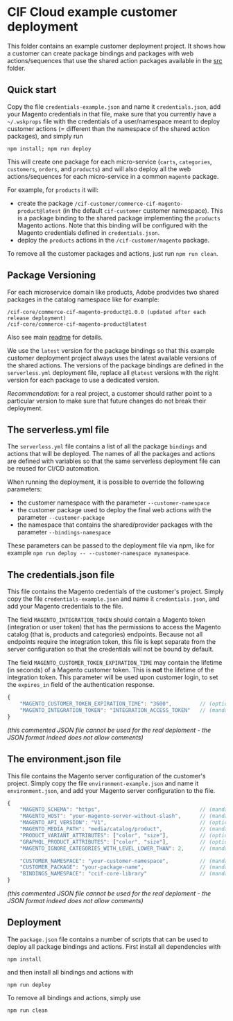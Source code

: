 # CIF Cloud example customer deployment

This folder contains an example customer deployment project. It shows how a customer can create package bindings and packages with web actions/sequences that use the shared action packages available in the [src](../src) folder.

## Quick start

Copy the file `credentials-example.json` and name it `credentials.json`, add your Magento credentials in that file, make sure that you currently have a `~/.wskprops` file with the credentials of a user/namespace meant to deploy customer actions (= different than the namespace of the shared action packages), and simply run

`npm install; npm run deploy`

This will create one package for each micro-service (`carts`, `categories`, `customers`, `orders`, and `products`) and will also deploy all the web actions/sequences for each micro-service in a common `magento` package.

For example, for `products` it will:
* create the package `/cif-customer/commerce-cif-magento-product@latest` (in the default `cif-customer` customer namespace). This is a package binding to the shared package implementing the `products` Magento actions. Note that this binding will be configured with the Magento credentials defined in `credentials.json`.
* deploy the `products` actions in the `/cif-customer/magento` package.

To remove all the customer packages and actions, just run `npm run clean`.

## Package Versioning

For each microservice domain like products, Adobe prodvides two shared packages in the catalog namespace like for example:

```
/cif-core/commerce-cif-magento-product@1.0.0 (updated after each release deployment)
/cif-core/commerce-cif-magento-product@latest
```
Also see main [readme](../readme.md) for details.

We use the `latest` version for the package bindings so that this example customer deployment project always uses the latest available versions of the shared actions. The versions of the package bindings are defined in the `serverless.yml` deployment file, replace all `@latest` versions with the right version for each package to use a dedicated version.

_Recommendation_: for a real project, a customer should rather point to a particular version to make sure that future changes do not break their deployment. 

## The serverless.yml file

The `serverless.yml` file contains a list of all the package `bindings` and actions that will be deployed. The names of all the packages and actions are defined with variables so that the same serverless deployment file can be reused for CI/CD automation.

When running the deployment, it is possible to override the following parameters:
* the customer namespace with the parameter `--customer-namespace`
* the customer package used to deploy the final web actions with the parameter `--customer-package`
* the namespace that contains the shared/provider packages with the parameter `--bindings-namespace`

These parameters can be passed to the deployment file via npm, like for example `npm run deploy -- --customer-namespace mynamespace`.

## The credentials.json file

This file contains the Magento credentials of the customer's project. Simply copy the file `credentials-example.json` and name it `credentials.json`, and add your Magento credentials to the file.

The field `MAGENTO_INTEGRATION_TOKEN` should contain a Magento token (integration or user token) that has the permissions to access the Magento catalog (that is, products and categories) endpoints. Because not all endpoints require the integration token, this file is kept separate from the server configuration so that the credentials will not be bound by default.

The field `MAGENTO_CUSTOMER_TOKEN_EXPIRATION_TIME` may contain the lifetime (in seconds) of a Magento customer token. This is **not** the lifetime of the integration token. This parameter will be used upon customer login, to set the `expires_in` field of the authentication response.

```javascript
{
    "MAGENTO_CUSTOMER_TOKEN_EXPIRATION_TIME": "3600",         // (optional)  the lifetime (in seconds) of a Magento customer token 
    "MAGENTO_INTEGRATION_TOKEN": "INTEGRATION_ACCESS_TOKEN"   // (mandatory) an integration with catalog permissions
}
```
*(this commented JSON file cannot be used for the real deploment - the JSON format indeed does not allow comments)*

## The environment.json file

This file contains the Magento server configuration of the customer's project. Simply copy the file `environment-example.json` and name it `environment.json`, and add your Magento server configuration to the file. 

```javascript
{
    "MAGENTO_SCHEMA": "https",                                // (mandatory) always use "https" except for development or testing purposes
    "MAGENTO_HOST": "your-magento-server-without-slash",      // (mandatory) the fully qualified domain name of the Magento server
    "MAGENTO_API_VERSION": "V1",                              // (optional)  the version of the Magento REST API, "V1" by default
    "MAGENTO_MEDIA_PATH": "media/catalog/product",            // (mandatory) the path used to access images on the Magento instance
    "PRODUCT_VARIANT_ATTRIBUTES": ["color", "size"],          // (optional)  the list of VARIANT attributes axis
    "GRAPHQL_PRODUCT_ATTRIBUTES": ["color", "size"],          // (optional)  the list of ALL custom product attributes that should be fetched by graphQL
    "MAGENTO_IGNORE_CATEGORIES_WITH_LEVEL_LOWER_THAN": 2,     // (mandatory) the minimum depth of product categories in the Magento backend (0 being the root)

    "CUSTOMER_NAMESPACE": "your-customer-namespace",          // (mandatory) the namespace where this example deployment should be done
    "CUSTOMER_PACKAGE": "your-package-name",                  // (mandatory) the package where this example deployment should be done
    "BINDINGS_NAMESPACE": "ccif-core-library"                 // (mandatory) the namespace where the shared Magento packages are deployed
}
```
*(this commented JSON file cannot be used for the real deploment - the JSON format indeed does not allow comments)*

## Deployment

The `package.json` file contains a number of scripts that can be used to deploy all package bindings and actions. First install all dependencies with

`npm install`

and then install all bindings and actions with

`npm run deploy`

To remove all bindings and actions, simply use

`npm run clean`
